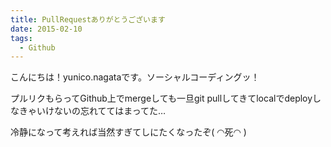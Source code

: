 ```yaml
---
title: PullRequestありがとうございます
date: 2015-02-10
tags:
  - Github
---
```


こんにちは！yunico.nagataです。ソーシャルコーディングッ！

プルリクもらってGithub上でmergeしても一旦git pullしてきてlocalでdeployしなきゃいけないの忘れててはまってた…

冷静になって考えれば当然すぎてしにたくなったぞ( ◠死◠ )






